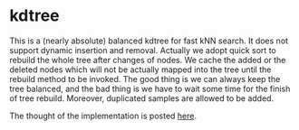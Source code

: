 # kdtree
This is a (nearly absolute) balanced kdtree for fast kNN search. It does not
support dynamic insertion and removal. Actually we adopt quick sort to rebuild
the whole tree after changes of nodes. We cache the added or the deleted nodes
which will not be actually mapped into the tree until the rebuild method to be
invoked. The good thing is we can always keep the tree balanced, and the bad
thing is we have to wait some time for the finish of tree rebuild. Moreover,
duplicated samples are allowed to be added.

The thought of the implementation is posted [here](https://www.joinquant.com/post/2843).
